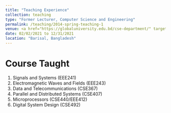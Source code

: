 ```yaml
---
title: "Teaching Experience"
collection: teaching
type: "Former Lecturer, Computer Science and Engineering"
permalink: /teaching/2014-spring-teaching-1
venue: <a href="https://globaluniversity.edu.bd/cse-department/" target="_blank">"Global University Bangladesh"</a>
date: 02/02/2021 to 12/31/2021
location: "Barisal, Bangladesh"
---
```


Course Taught
======
1. Signals and Systems (EEE241)
2. Electromagnetic Waves and Fields (EEE243)
3. Data and Telecommunications (CSE367)
4. Parallel and Distributed Systems (CSE407)
5. Microprocessors (CSE440/EEE412)
6. Digital System Design (CSE492)
